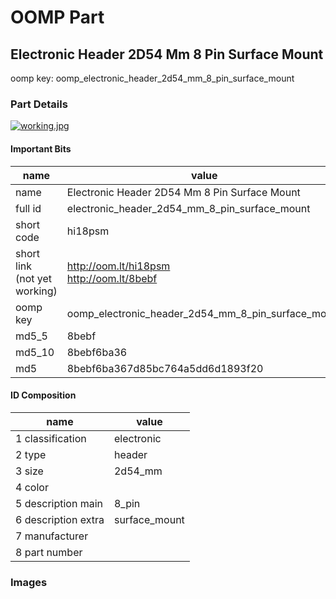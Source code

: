 # OOMP Part  
## Electronic Header 2D54 Mm 8 Pin Surface Mount  
  
oomp key: oomp_electronic_header_2d54_mm_8_pin_surface_mount  
  
### Part Details  
  
[![working.jpg](working_600.jpg)](working.jpg)  
  
#### Important Bits  
| name | value | 
| --- | --- | 
| name | Electronic Header 2D54 Mm 8 Pin Surface Mount | 
| full id | electronic_header_2d54_mm_8_pin_surface_mount | 
| short code | hi18psm | 
| short link<br>(not yet working) | http://oom.lt/hi18psm<br>http://oom.lt/8bebf | 
| oomp key | oomp_electronic_header_2d54_mm_8_pin_surface_mount | 
| md5_5 | 8bebf | 
| md5_10 | 8bebf6ba36 | 
| md5 | 8bebf6ba367d85bc764a5dd6d1893f20 | 
#### ID Composition  
| name | value | 
| --- | --- | 
| 1 classification | electronic | 
| 2 type | header | 
| 3 size | 2d54_mm | 
| 4 color |  | 
| 5 description main | 8_pin | 
| 6 description extra | surface_mount | 
| 7 manufacturer |  | 
| 8 part number |  | 
### Images  
